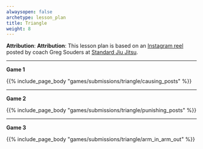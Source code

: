 ```yaml
---
alwaysopen: false
archetype: lesson_plan
title: Triangle
weight: 8
---
```

**Attribution**: **Attribution**: This lesson plan is based on an [Instagram reel](  https://www.instagram.com/reel/CoXi_LaMoCE/) posted by coach Greg Souders at [Standard Jiu Jitsu](https://www.standardjiujitsu.com/).

---
**Game 1**

{{% include_page_body "games/submissions/triangle/causing_posts" %}}

---
**Game 2**

{{% include_page_body "games/submissions/triangle/punishing_posts" %}}

---
**Game 3**

{{% include_page_body "games/submissions/triangle/arm_in_arm_out" %}}


